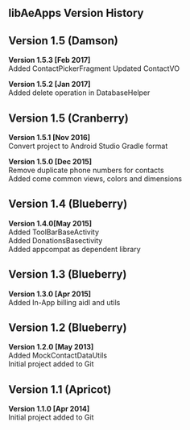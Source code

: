 ## libAeApps Version History

Version 1.5 (Damson)
-----------
**Version 1.5.3 [Feb 2017]**  
Added ContactPickerFragment
Updated ContactVO

**Version 1.5.2 [Jan 2017]**  
Added delete operation in DatabaseHelper  

Version 1.5 (Cranberry)
-----------
**Version 1.5.1 [Nov 2016]**  
Convert project to Android Studio Gradle format  

**Version 1.5.0 [Dec 2015]**  
Remove duplicate phone numbers for contacts  
Added come common views, colors and dimensions

Version 1.4 (Blueberry)
-----------
**Version 1.4.0[May 2015]**  
Added ToolBarBaseActivity  
Added DonationsBasectivity  
Added appcompat as dependent library  

Version 1.3 (Blueberry)
-----------
**Version 1.3.0 [Apr 2015]**  
Added In-App billing aidl and utils  

Version 1.2 (Blueberry)
-----------
**Version 1.2.0 [May 2013]**  
Added MockContactDataUtils  
Initial project added to Git

Version 1.1 (Apricot)
-----------
**Version 1.1.0 [Apr 2014]**  
Initial project added to Git
